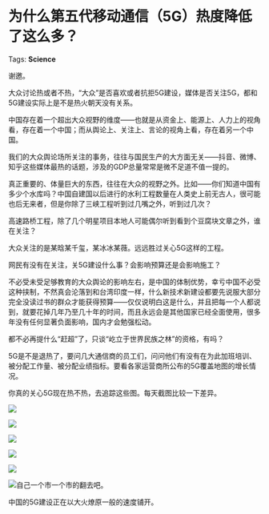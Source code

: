 # 为什么第五代移动通信（5G）热度降低了这么多？

Tags: **Science**

谢邀。

大众讨论热或者不热，“大众”是否喜欢或者抗拒5G建设，媒体是否关注5G，都和5G建设实际上是不是热火朝天没有关系。

中国存在着一个超出大众视野的维度——也就是从资金上、能源上、人力上的视角看，存在着一个中国；而从舆论上、关注上、言论的视角上看，存在着另一个中国。

我们的大众舆论场所关注的事务，往往与国民生产的大方面无关——抖音、微博、知乎这些媒体最热的话题，涉及的GDP总量常常是微不足道不值一提的。

真正重要的、体量巨大的东西，往往在大众的视野之外。比如——你们知道中国有多少个水库吗？中国自建国以后进行的水利工程数量在人类史上前无古人，很可能也后无来者，但是你除了三峡工程听到过几嘴之外，听到过几次？

高速路桥工程，除了几个明星项目本地人可能偶尔听到看到个豆腐块文章之外，谁在关注？

大众关注的是某晗某千玺，某冰冰某薇。远远胜过关心5G这样的工程。

网民有没有在关注，关5G建设什么事？会影响预算还是会影响施工？

不必受未受足够教育的大众舆论的影响左右，是中国的体制优势，幸亏中国不必受这种挟制，不然真会沦落到和台湾印度一样，什么新技术新建设都要先说服大部分完全没读过书的群众才能获得预算——仅仅说明白这是什么，并且把每一个人都说到，就要花掉几年乃至几十年的时间，而且永远会是其他国家已经全面使用，很多年没有任何显著负面影响，国内才会勉强松动。

都不必再提什么“赶超”了，只谈“屹立于世界民族之林”的资格，有吗？

  


5G是不是退热了，要问几大通信商的员工们，问问他们有没有在为此加班培训、被分配工作量、被分配业绩指标。要看各家运营商所公布的5G覆盖地图的增长情况。

你真的关心5G现在热不热，去追踪这些图。每天截图比较一下差异。

![](https://pic3.zhimg.com/50/v2-5a38c0b606490bd7a8db83f9c7c03a6b_hd.jpg?source=1940ef5c)  


![](https://pic2.zhimg.com/50/v2-29f2f45a5d7abdd6a15257d18a151cbf_hd.jpg?source=1940ef5c)  


![](https://pic3.zhimg.com/50/v2-834d61791a8ec09b419a4a37ef2a56f8_hd.jpg?source=1940ef5c)  


![](https://pic1.zhimg.com/50/v2-8516dbbcdf952adef0007267fd9c12d4_hd.jpg?source=1940ef5c)  


![](https://pic1.zhimg.com/50/v2-0993c234136a754003f4200133ab1e2f_hd.jpg?source=1940ef5c)  


![](https://pic4.zhimg.com/50/v2-51edd946381b1fdeef6be58382ef1b73_hd.jpg?source=1940ef5c)自己一个市一个市的翻去吧。

中国的5G建设正在以大火燎原一般的速度铺开。



